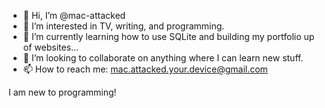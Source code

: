 - 👋 Hi, I’m @mac-attacked
- 👀 I’m interested in TV, writing, and programming.
- 🌱 I’m currently learning how to use SQLite and building my portfolio up of websites...
- 💞️ I’m looking to collaborate on anything where I can learn new stuff.
- 📫 How to reach me: mac.attacked.your.device@gmail.com

I am new to programming!
